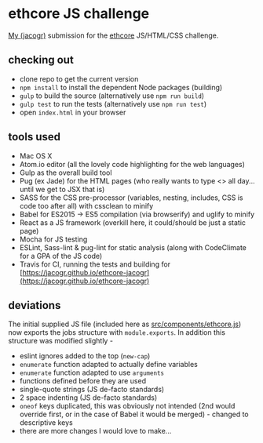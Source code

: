 # ethcore JS challenge

[My (jacogr)](https://github.com/jacogr) submission for the [ethcore](https://ethcore.io) JS/HTML/CSS challenge.

## checking out

- clone repo to get the current version
- `npm install` to install the dependent Node packages (building)
- `gulp` to build the source (alternatively use `npm run build`)
- `gulp test` to run the tests (alternatively use `npm run test`)
- open `index.html` in your browser

## tools used

- Mac OS X
- Atom.io editor (all the lovely code highlighting for the web languages)
- Gulp as the overall build tool
- Pug (ex Jade) for the HTML pages (who really wants to type <> all day... until we get to JSX that is)
- SASS for the CSS pre-processor (variables, nesting, includes, CSS is code too after all) with cssclean to minify
- Babel for ES2015 -> ES5 compilation (via browserify) and uglify to minify
- React as a JS framework (overkill here, it could/should be just a static page)
- Mocha for JS testing
- ESLint, Sass-lint & pug-lint for static analysis (along with CodeClimate for a GPA of the JS code)
- Travis for CI, running the tests and building for [https://jacogr.github.io/ethcore-jacogr](https://jacogr.github.io/ethcore-jacogr)

## deviations

The initial supplied JS file (included here as [src/components/ethcore.js](tree/master/src/components/ethcore.js)) now exports the jobs structure with `module.exports`. In addition this structure was modified slightly -

- eslint ignores added to the top (`new-cap`)
- `enumerate` function adapted to actually define variables
- `enumerate` function adapted to use `arguments`
- functions defined before they are used
- single-quote strings (JS de-facto standards)
- 2 space indenting (JS de-facto standards)
- `oneof` keys duplicated, this was obviously not intended (2nd would override first, or in the case of Babel it would be merged) - changed to descriptive keys
- there are more changes I would love to make...
